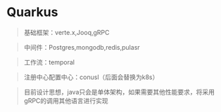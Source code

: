 # Quarkus

> 基础框架：verte.x,Jooq,gRPC

> 中间件：Postgres,mongodb,redis,pulasr

> 工作流：temporal

> 注册中心配置中心：conusl（后面会替换为k8s）

> 目前设计思想，java只会是单体架构，如果需要其他性能要求，将采用gRPC的调用其他语言进行实现
